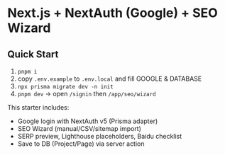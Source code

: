 # Next.js + NextAuth (Google) + SEO Wizard

## Quick Start
1. `pnpm i`
2. copy `.env.example` to `.env.local` and fill GOOGLE & DATABASE
3. `npx prisma migrate dev -n init`
4. `pnpm dev` → open `/signin` then `/app/seo/wizard`

This starter includes:
- Google login with NextAuth v5 (Prisma adapter)
- SEO Wizard (manual/CSV/sitemap import)
- SERP preview, Lighthouse placeholders, Baidu checklist
- Save to DB (Project/Page) via server action
